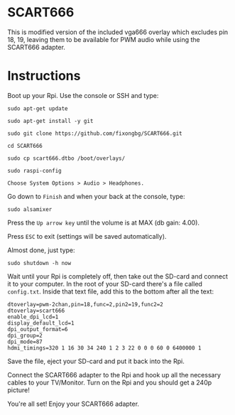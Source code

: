 # SCART666
This is modified version of the included vga666 overlay which excludes pin 18, 19, leaving them to be available for PWM audio while using the SCART666 adapter.

# Instructions
Boot up your Rpi. Use the console or SSH and type:

    sudo apt-get update

    sudo apt-get install -y git
 
    sudo git clone https://github.com/fixongbg/SCART666.git

    cd SCART666

    sudo cp scart666.dtbo /boot/overlays/

    sudo raspi-config

    Choose System Options > Audio > Headphones.

Go down to `Finish` and when your back at the console, type: 

    sudo alsamixer

Press the `Up arrow key` until the volume is at MAX (db gain: 4.00).

Press `ESC` to exit (settings will be saved automatically).

Almost done, just type: 

    sudo shutdown -h now 

Wait until your Rpi is completely off, then take out the SD-card and connect it to your computer. 
In the root of your SD-card there's a file called `config.txt`. Inside that text file, add this to the bottom after all the text:
 
    dtoverlay=pwm-2chan,pin=18,func=2,pin2=19,func2=2
    dtoverlay=scart666
    enable_dpi_lcd=1
    display_default_lcd=1
    dpi_output_format=6
    dpi_group=2
    dpi_mode=87
    hdmi_timings=320 1 16 30 34 240 1 2 3 22 0 0 0 60 0 6400000 1

Save the file, eject your SD-card and put it back into the Rpi.

Connect the SCART666 adapter to the Rpi and hook up all the necessary cables to your TV/Monitor.
Turn on the Rpi and you should get a 240p picture! 

You're all set! Enjoy your SCART666 adapter. 
